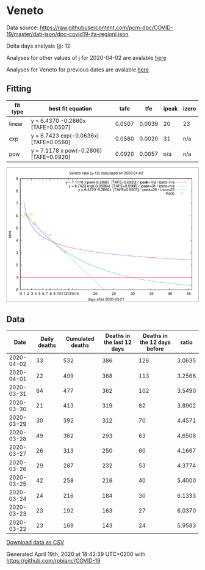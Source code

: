 # Veneto

Data source: https://raw.githubusercontent.com/pcm-dpc/COVID-19/master/dati-json/dpc-covid19-ita-regioni.json

Delta days analysis (j): 12

Analyses for other values of j for 2020-04-02 are avalable [here](../2020-04-02/README.md)

Analyses for Veneto for previous dates are avalable [here](../README.md)

## Fitting 
|fit type|best fit equation|tafe|tfe|ipeak|izero|
|-------|-----|--------|------|---|---|
|linear|y = 6.4370 -0.2860x  [TAFE=0.0507]|0.0507|0.0039|20|23|
|exp|y = 6.7423 exp(-0.0636x)  [TAFE=0.0560]|0.0560|0.0020|31|n/a|
|pow|y = 7.1178 x pow(-0.2806)  [TAFE=0.0920]|0.0920|0.0057|n/a|n/a|

![Plot](COVID-19_veneto_j12_2020-04-02.png)

## Data
|Date|Daily deaths|Cumulated deaths|Deaths in the last 12 days|Deaths in the 12 days before|ratio|
|----|----------|-----------|-------|--------------------|-----|
|2020-04-02|33|532|386|126|3.0635|
|2020-04-01|22|499|368|113|3.2566|
|2020-03-31|64|477|362|102|3.5490|
|2020-03-30|21|413|319|82|3.8902|
|2020-03-29|30|392|312|70|4.4571|
|2020-03-28|49|362|293|63|4.6508|
|2020-03-27|26|313|250|60|4.1667|
|2020-03-26|29|287|232|53|4.3774|
|2020-03-25|42|258|216|40|5.4000|
|2020-03-24|24|216|184|30|6.1333|
|2020-03-23|23|192|163|27|6.0370|
|2020-03-22|23|169|143|24|5.9583|

[Download data as CSV](COVID-19_veneto_j12_2020-04-02.csv)

Generated April 19th, 2020 at 18:42:39 UTC+0200 with https://github.com/robianc/COVID-19
